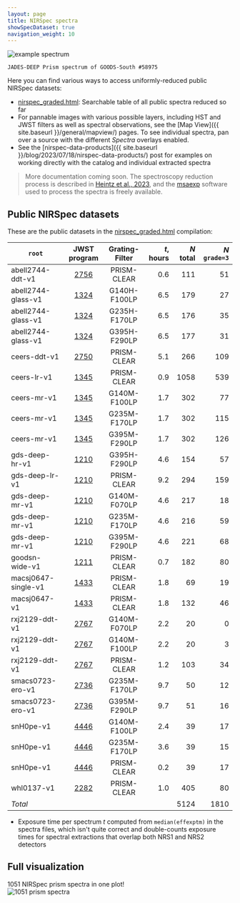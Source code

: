 ```yaml
---
layout: page
title: NIRSpec spectra
showSpecDataset: true
navigation_weight: 10
---
```


<!--span class="image fit"> <img src="{{site.baseurl}}/images/spec_example.png" width="50%" alt="example spectrum"> </span-->

<div class="image fit caption">
    <img src="{{site.baseurl}}/images/gds-deep-lr-v1_prism-clear_1210_58975.fnu.png" alt="example spectrum">

    JADES-DEEP Prism spectrum of GOODS-South #58975
    
</div>

Here you can find various ways to access uniformly-reduced public NIRSpec datasets:

- [nirspec_graded.html](https://s3.amazonaws.com/msaexp-nirspec/extractions/nirspec_graded.html): Searchable table of all public spectra reduced so far
- For pannable images with various possible layers, including HST and JWST filters as well as spectral observations, see the [Map View]({{ site.baseurl }}/general/mapview/) pages. To see individual spectra, pan over a source with the different *Spectra* overlays enabled.
- See the [nirspec-data-products]({{ site.baseurl }}/blog/2023/07/18/nirspec-data-products/) post for examples on working directly with the catalog and individual extracted spectra

> More documentation coming soon. The spectroscopy reduction process is described in
> [Heintz et al., 2023](https://ui.adsabs.harvard.edu/abs/2023arXiv230600647H/abstract),
> and the [msaexp](https://github.com/gbrammer/msaexp) software used to process the
> spectra is freely available.

## Public NIRSpec datasets
    
These are the public datasets in the [nirspec_graded.html](https://s3.amazonaws.com/msaexp-nirspec/extractions/nirspec_graded.html) compilation:

| ``root`` |  JWST program |  Grating-Filter | *t*, hours | *N* total | *N* ``grade=3``  |
|----------|:-------------:|:---------------:|-----------:|----------:|-----------------:|
| abell2744-ddt-v1     | [2756](https://www.stsci.edu/cgi-bin/get-proposal-info?id=2756&observatory=JWST) | PRISM-CLEAR  |   0.6 |  111 |   51 | 
| abell2744-glass-v1   | [1324](https://www.stsci.edu/cgi-bin/get-proposal-info?id=1324&observatory=JWST) | G140H-F100LP |   6.5 |  179 |   27 | 
| abell2744-glass-v1   | [1324](https://www.stsci.edu/cgi-bin/get-proposal-info?id=1324&observatory=JWST) | G235H-F170LP |   6.5 |  176 |   35 | 
| abell2744-glass-v1   | [1324](https://www.stsci.edu/cgi-bin/get-proposal-info?id=1324&observatory=JWST) | G395H-F290LP |   6.5 |  177 |   31 | 
| ceers-ddt-v1         | [2750](https://www.stsci.edu/cgi-bin/get-proposal-info?id=2750&observatory=JWST) | PRISM-CLEAR  |   5.1 |  266 |  109 | 
| ceers-lr-v1          | [1345](https://www.stsci.edu/cgi-bin/get-proposal-info?id=1345&observatory=JWST) | PRISM-CLEAR  |   0.9 | 1058 |  539 | 
| ceers-mr-v1          | [1345](https://www.stsci.edu/cgi-bin/get-proposal-info?id=1345&observatory=JWST) | G140M-F100LP |   1.7 |  302 |   77 | 
| ceers-mr-v1          | [1345](https://www.stsci.edu/cgi-bin/get-proposal-info?id=1345&observatory=JWST) | G235M-F170LP |   1.7 |  302 |  115 | 
| ceers-mr-v1          | [1345](https://www.stsci.edu/cgi-bin/get-proposal-info?id=1345&observatory=JWST) | G395M-F290LP |   1.7 |  302 |  126 | 
| gds-deep-hr-v1       | [1210](https://www.stsci.edu/cgi-bin/get-proposal-info?id=1210&observatory=JWST) | G395H-F290LP |   4.6 |  154 |   57 | 
| gds-deep-lr-v1       | [1210](https://www.stsci.edu/cgi-bin/get-proposal-info?id=1210&observatory=JWST) | PRISM-CLEAR  |   9.2 |  294 |  159 | 
| gds-deep-mr-v1       | [1210](https://www.stsci.edu/cgi-bin/get-proposal-info?id=1210&observatory=JWST) | G140M-F070LP |   4.6 |  217 |   18 | 
| gds-deep-mr-v1       | [1210](https://www.stsci.edu/cgi-bin/get-proposal-info?id=1210&observatory=JWST) | G235M-F170LP |   4.6 |  216 |   59 | 
| gds-deep-mr-v1       | [1210](https://www.stsci.edu/cgi-bin/get-proposal-info?id=1210&observatory=JWST) | G395M-F290LP |   4.6 |  221 |   68 | 
| goodsn-wide-v1       | [1211](https://www.stsci.edu/cgi-bin/get-proposal-info?id=1211&observatory=JWST) | PRISM-CLEAR  |   0.7 |  182 |   80 | 
| macsj0647-single-v1  | [1433](https://www.stsci.edu/cgi-bin/get-proposal-info?id=1433&observatory=JWST) | PRISM-CLEAR  |   1.8 |   69 |   19 | 
| macsj0647-v1         | [1433](https://www.stsci.edu/cgi-bin/get-proposal-info?id=1433&observatory=JWST) | PRISM-CLEAR  |   1.8 |  132 |   46 | 
| rxj2129-ddt-v1       | [2767](https://www.stsci.edu/cgi-bin/get-proposal-info?id=2767&observatory=JWST) | G140M-F070LP |   2.2 |   20 |    0 | 
| rxj2129-ddt-v1       | [2767](https://www.stsci.edu/cgi-bin/get-proposal-info?id=2767&observatory=JWST) | G140M-F100LP |   2.2 |   20 |    3 | 
| rxj2129-ddt-v1       | [2767](https://www.stsci.edu/cgi-bin/get-proposal-info?id=2767&observatory=JWST) | PRISM-CLEAR  |   1.2 |  103 |   34 | 
| smacs0723-ero-v1     | [2736](https://www.stsci.edu/cgi-bin/get-proposal-info?id=2736&observatory=JWST) | G235M-F170LP |   9.7 |   50 |   12 | 
| smacs0723-ero-v1     | [2736](https://www.stsci.edu/cgi-bin/get-proposal-info?id=2736&observatory=JWST) | G395M-F290LP |   9.7 |   51 |   16 | 
| snH0pe-v1            | [4446](https://www.stsci.edu/cgi-bin/get-proposal-info?id=4446&observatory=JWST) | G140M-F100LP |   2.4 |   39 |   17 | 
| snH0pe-v1            | [4446](https://www.stsci.edu/cgi-bin/get-proposal-info?id=4446&observatory=JWST) | G235M-F170LP |   3.6 |   39 |   15 | 
| snH0pe-v1            | [4446](https://www.stsci.edu/cgi-bin/get-proposal-info?id=4446&observatory=JWST) | PRISM-CLEAR  |   0.2 |   39 |   17 | 
| whl0137-v1           | [2282](https://www.stsci.edu/cgi-bin/get-proposal-info?id=2282&observatory=JWST) | PRISM-CLEAR  |   1.0 |  405 |   80 | 
| *Total*              |              |   |   | 5124 | 1810 | 

- Exposure time per spectrum *t* computed from `median(effexptm)` in the spectra files, which isn't quite correct and double-counts exposure times for spectral extractions that overlap both NRS1 and NRS2 detectors

## Full visualization

<div class="image fit">
    <div class="caption fit">
        1051 NIRSpec prism spectra in one plot!
    </div>
    <img src="{{site.baseurl}}/images/nirspec_prism_compliation_restframe.jpg" alt="1051 prism spectra">
</div>
